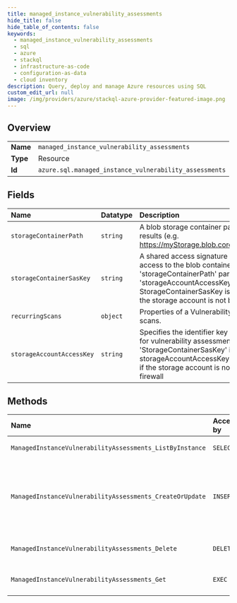 ```yaml
---
title: managed_instance_vulnerability_assessments
hide_title: false
hide_table_of_contents: false
keywords:
  - managed_instance_vulnerability_assessments
  - sql
  - azure    
  - stackql
  - infrastructure-as-code
  - configuration-as-data
  - cloud inventory
description: Query, deploy and manage Azure resources using SQL
custom_edit_url: null
image: /img/providers/azure/stackql-azure-provider-featured-image.png
---
```

  
    

## Overview
<table><tbody>
<tr><td><b>Name</b></td><td><code>managed_instance_vulnerability_assessments</code></td></tr>
<tr><td><b>Type</b></td><td>Resource</td></tr>
<tr><td><b>Id</b></td><td><code>azure.sql.managed_instance_vulnerability_assessments</code></td></tr>
</tbody></table>

## Fields
| Name | Datatype | Description |
|:-----|:---------|:------------|
| `storageContainerPath` | `string` | A blob storage container path to hold the scan results (e.g. https://myStorage.blob.core.windows.net/VaScans/). |
| `storageContainerSasKey` | `string` | A shared access signature (SAS Key) that has write access to the blob container specified in 'storageContainerPath' parameter. If 'storageAccountAccessKey' isn't specified, StorageContainerSasKey is required. Applies only if the storage account is not behind a Vnet or a firewall |
| `recurringScans` | `object` | Properties of a Vulnerability Assessment recurring scans. |
| `storageAccountAccessKey` | `string` | Specifies the identifier key of the storage account for vulnerability assessment scan results. If 'StorageContainerSasKey' isn't specified, storageAccountAccessKey is required. Applies only if the storage account is not behind a Vnet or a firewall |
## Methods
| Name | Accessible by | Required Params | Description |
|:-----|:--------------|:----------------|:------------|
| `ManagedInstanceVulnerabilityAssessments_ListByInstance` | `SELECT` | `managedInstanceName, resourceGroupName, subscriptionId` | Gets the managed instance's vulnerability assessment policies. |
| `ManagedInstanceVulnerabilityAssessments_CreateOrUpdate` | `INSERT` | `managedInstanceName, resourceGroupName, subscriptionId, vulnerabilityAssessmentName` | Creates or updates the managed instance's vulnerability assessment. Learn more about setting SQL vulnerability assessment with managed identity - https://docs.microsoft.com/azure/azure-sql/database/sql-database-vulnerability-assessment-storage |
| `ManagedInstanceVulnerabilityAssessments_Delete` | `DELETE` | `managedInstanceName, resourceGroupName, subscriptionId, vulnerabilityAssessmentName` | Removes the managed instance's vulnerability assessment. |
| `ManagedInstanceVulnerabilityAssessments_Get` | `EXEC` | `managedInstanceName, resourceGroupName, subscriptionId, vulnerabilityAssessmentName` | Gets the managed instance's vulnerability assessment. |
